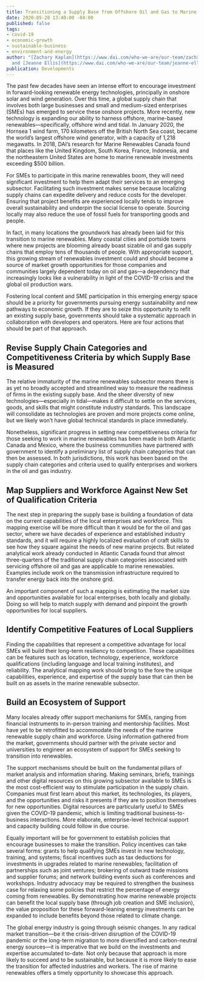 ```yaml
---
title: Transitioning a Supply Base from Offshore Oil and Gas to Marine Renewables
date: 2020-05-28 13:40:00 -04:00
published: false
tags:
- covid-19
- economic-growth
- sustainable-business
- environment-and-energy
author: "[Zachary Kaplan](https://www.dai.com/who-we-are/our-team/zachary-kaplan)
  and [Jeanne Ellis](https://www.dai.com/who-we-are/our-team/jeanne-ellis)"
publication: Developments
---
```


The past few decades have seen an intense effort to encourage investment in forward-looking renewable energy technologies, principally in onshore solar and wind generation. Over this time, a global supply chain that involves both large businesses and small and medium-sized enterprises (SMEs) has emerged to service these onshore projects. More recently, new technology is expanding our ability to harness offshore, marine-based renewables—specifically, offshore wind and tidal. In January 2020, the Hornsea 1 wind farm, 170 kilometers off the British North Sea coast, became the world’s largest offshore wind generator, with a capacity of 1,218 megawatts. In 2018, DAI’s research for Marine Renewables Canada found that places like the United Kingdom, South Korea, France, Indonesia, and the northeastern United States are home to marine renewable investments exceeding $500 billion. 

For SMEs to participate in this marine renewables boom, they will need significant investment to help them adapt their services to an emerging subsector. Facilitating such investment makes sense because localizing supply chains can expedite delivery and reduce costs for the developer. Ensuring that project benefits are experienced locally tends to improve overall sustainability and underpin the social license to operate. Sourcing locally may also reduce the use of fossil fuels for transporting goods and people. 





In fact, in many locations the groundwork has already been laid for this transition to marine renewables. Many coastal cities and portside towns where new projects are blooming already boast sizable oil and gas supply chains that employ tens of thousands of people. With appropriate support, this growing stream of renewables investment could and should become a source of market growth opportunities for those companies and communities largely dependent today on oil and gas—a dependency that increasingly looks like a vulnerability in light of the COVID-19 crisis and the global oil production wars.

Fostering local content and SME participation in this emerging energy space should be a priority for governments pursuing energy sustainability and new pathways to economic growth. If they are to seize this opportunity to refit an existing supply base, governments should take a systematic approach in collaboration with developers and operators. Here are four actions that should be part of that approach. 

## Revise Supply Chain Categories and Competitiveness Criteria by which Supply Base is Measured

The relative immaturity of the marine renewables subsector means there is as yet no broadly accepted and streamlined way to measure the readiness of firms in the existing supply base. And the sheer diversity of new technologies—especially in tidal—makes it difficult to settle on the services, goods, and skills that might constitute industry standards. This landscape will consolidate as technologies are proven and more projects come online, but we likely won’t have global technical standards in place immediately.

Nonetheless, significant progress in setting new competitiveness criteria for those seeking to work in marine renewables has been made in both Atlantic Canada and Mexico, where the business communities have partnered with government to identify a preliminary list of supply chain categories that can then be assessed. In both jurisdictions, this work has been based on the supply chain categories and criteria used to qualify enterprises and workers in the oil and gas industry.

## Map Suppliers and Workforce Against New Set of Qualification Criteria

The next step in preparing the supply base is building a foundation of data on the current capabilities of the local enterprises and workforce. This mapping exercise will be more difficult than it would be for the oil and gas sector, where we have decades of experience and established industry standards, and it will require a highly localized evaluation of craft skills to see how they square against the needs of new marine projects. But related analytical work already conducted in Atlantic Canada found that almost three-quarters of the traditional supply chain categories associated with servicing offshore oil and gas are applicable to marine renewables. Examples include work on the transmission infrastructure required to transfer energy back into the onshore grid.

An important component of such a mapping is estimating the market size and opportunities available for local enterprises, both locally and globally. Doing so will help to match supply with demand and pinpoint the growth opportunities for local suppliers.

## Identify Competitive Features of Local Suppliers

Finding the capabilities that represent a competitive advantage for local SMEs will build their long-term resiliency to competition. These capabilities can be features such as location, technology, experience, workforce qualifications (including language and local training institutes), and reliability. The analytical mapping work should bring to the fore the unique capabilities, experience, and expertise of the supply base that can then be built on as assets in the marine renewable subsector. 

## Build an Ecosystem of Support

Many locales already offer support mechanisms for SMEs, ranging from financial instruments to in-person training and mentorship facilities. Most have yet to be retrofitted to accommodate the needs of the marine renewable supply chain and workforce. Using information gathered from the market, governments should partner with the private sector and universities to engineer an ecosystem of support for SMEs seeking to transition into renewables. 

The support mechanisms should be built on the fundamental pillars of market analysis and information sharing. Making seminars, briefs, trainings and other digital resources on this growing subsector available to SMEs is the most cost-efficient way to stimulate participation in the supply chain. Companies must first learn about this market, its technologies, its players, and the opportunities and risks it presents if they are to position themselves for new opportunities. Digital resources are particularly useful to SMEs given the COVID-19 pandemic, which is limiting traditional business-to-business interactions. More elaborate, enterprise-level technical support and capacity building could follow in due course. 

Equally important will be for government to establish policies that encourage businesses to make the transition. Policy incentives can take several forms: grants to help qualifying SMEs invest in new technology, training, and systems; fiscal incentives such as tax deductions for investments in upgrades related to marine renewables; facilitation of partnerships such as joint ventures; brokering of outward trade missions and supplier forums; and network building events such as conferences and workshops. Industry advocacy may be required to strengthen the business case for relaxing some policies that restrict the percentage of energy coming from renewables. By demonstrating how marine renewable projects can benefit the local supply base (through job creation and SME inclusion), the value proposition for these forward-leaning energy investments can be expanded to include benefits beyond those related to climate change. 

The global energy industry is going through seismic changes. In any radical market transition—be it the crisis-driven disruption of the COVID-19 pandemic or the long-term migration to more diversified and carbon-neutral energy sources—it is imperative that we build on the investments and expertise accumulated to-date. Not only because that approach is more likely to succeed and to be sustainable, but because it is more likely to ease the transition for affected industries and workers. The rise of marine renewables offers a timely opportunity to showcase this approach.